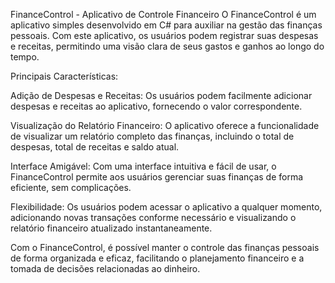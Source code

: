 FinanceControl - Aplicativo de Controle Financeiro
O FinanceControl é um aplicativo simples desenvolvido em C# para auxiliar na gestão das finanças pessoais. Com este aplicativo, os usuários podem registrar suas despesas e receitas, permitindo uma visão clara de seus gastos e ganhos ao longo do tempo.

Principais Características:

Adição de Despesas e Receitas: Os usuários podem facilmente adicionar despesas e receitas ao aplicativo, fornecendo o valor correspondente.

Visualização do Relatório Financeiro: O aplicativo oferece a funcionalidade de visualizar um relatório completo das finanças, incluindo o total de despesas, total de receitas e saldo atual.

Interface Amigável: Com uma interface intuitiva e fácil de usar, o FinanceControl permite aos usuários gerenciar suas finanças de forma eficiente, sem complicações.

Flexibilidade: Os usuários podem acessar o aplicativo a qualquer momento, adicionando novas transações conforme necessário e visualizando o relatório financeiro atualizado instantaneamente.

Com o FinanceControl, é possível manter o controle das finanças pessoais de forma organizada e eficaz, facilitando o planejamento financeiro e a tomada de decisões relacionadas ao dinheiro.
